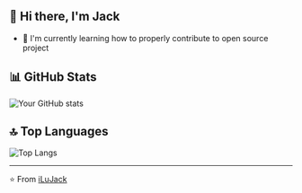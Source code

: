 ## 👋 Hi there, I'm Jack
- 🌱 I'm currently learning how to properly contribute to open source project

## 📊 GitHub Stats
![Your GitHub stats](https://github-readme-stats.vercel.app/api?username=iLuJack&show_icons=true&theme=radical)

## 🔝 Top Languages
![Top Langs](https://github-readme-stats.vercel.app/api/top-langs/?username=iLuJack&layout=compact&theme=radical)

---
⭐️ From [iLuJack](https://github.com/iLuJack)

